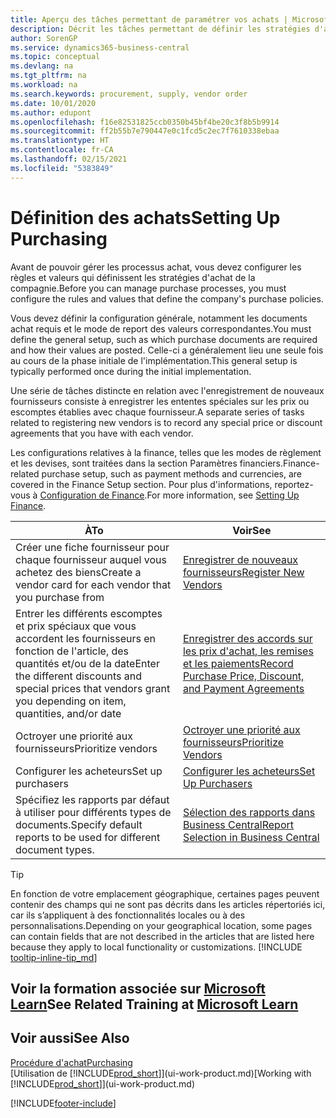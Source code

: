 ```yaml
---
title: Aperçu des tâches permettant de paramétrer vos achats | Microsoft Docs
description: Décrit les tâches permettant de définir les stratégies d'approvisionnement de votre compagnie et de déterminer vos processus d'achat.
author: SorenGP
ms.service: dynamics365-business-central
ms.topic: conceptual
ms.devlang: na
ms.tgt_pltfrm: na
ms.workload: na
ms.search.keywords: procurement, supply, vendor order
ms.date: 10/01/2020
ms.author: edupont
ms.openlocfilehash: f16e82531825ccb0350b45bf4be20c3f8b5b9914
ms.sourcegitcommit: ff2b55b7e790447e0c1fcd5c2ec7f7610338ebaa
ms.translationtype: HT
ms.contentlocale: fr-CA
ms.lasthandoff: 02/15/2021
ms.locfileid: "5383849"
---
```

# <a name="setting-up-purchasing"></a><span data-ttu-id="5b8a4-103">Définition des achats</span><span class="sxs-lookup"><span data-stu-id="5b8a4-103">Setting Up Purchasing</span></span>
<span data-ttu-id="5b8a4-104">Avant de pouvoir gérer les processus achat, vous devez configurer les règles et valeurs qui définissent les stratégies d'achat de la compagnie.</span><span class="sxs-lookup"><span data-stu-id="5b8a4-104">Before you can manage purchase processes, you must configure the rules and values that define the company's purchase policies.</span></span>

<span data-ttu-id="5b8a4-105">Vous devez définir la configuration générale, notamment les documents achat requis et le mode de report des valeurs correspondantes.</span><span class="sxs-lookup"><span data-stu-id="5b8a4-105">You must define the general setup, such as which purchase documents are required and how their values are posted.</span></span> <span data-ttu-id="5b8a4-106">Celle-ci a généralement lieu une seule fois au cours de la phase initiale de l'implémentation.</span><span class="sxs-lookup"><span data-stu-id="5b8a4-106">This general setup is typically performed once during the initial implementation.</span></span>

<span data-ttu-id="5b8a4-107">Une série de tâches distincte en relation avec l'enregistrement de nouveaux fournisseurs consiste à enregistrer les ententes spéciales sur les prix ou escomptes établies avec chaque fournisseur.</span><span class="sxs-lookup"><span data-stu-id="5b8a4-107">A separate series of tasks related to registering new vendors is to record any special price or discount agreements that you have with each vendor.</span></span>

<span data-ttu-id="5b8a4-108">Les configurations relatives à la finance, telles que les modes de règlement et les devises, sont traitées dans la section Paramètres financiers.</span><span class="sxs-lookup"><span data-stu-id="5b8a4-108">Finance-related purchase setup, such as payment methods and currencies, are covered in the Finance Setup section.</span></span> <span data-ttu-id="5b8a4-109">Pour plus d'informations, reportez-vous à [Configuration de Finance](finance-setup-finance.md).</span><span class="sxs-lookup"><span data-stu-id="5b8a4-109">For more information, see [Setting Up Finance](finance-setup-finance.md).</span></span>

| <span data-ttu-id="5b8a4-110">À</span><span class="sxs-lookup"><span data-stu-id="5b8a4-110">To</span></span> | <span data-ttu-id="5b8a4-111">Voir</span><span class="sxs-lookup"><span data-stu-id="5b8a4-111">See</span></span> |
| --- | --- |
| <span data-ttu-id="5b8a4-112">Créer une fiche fournisseur pour chaque fournisseur auquel vous achetez des biens</span><span class="sxs-lookup"><span data-stu-id="5b8a4-112">Create a vendor card for each vendor that you purchase from</span></span>|[<span data-ttu-id="5b8a4-113">Enregistrer de nouveaux fournisseurs</span><span class="sxs-lookup"><span data-stu-id="5b8a4-113">Register New Vendors</span></span>](purchasing-how-register-new-vendors.md) |
| <span data-ttu-id="5b8a4-114">Entrer les différents escomptes et prix spéciaux que vous accordent les fournisseurs en fonction de l'article, des quantités et/ou de la date</span><span class="sxs-lookup"><span data-stu-id="5b8a4-114">Enter the different discounts and special prices that vendors grant you depending on item, quantities, and/or date</span></span> |[<span data-ttu-id="5b8a4-115">Enregistrer des accords sur les prix d'achat, les remises et les paiements</span><span class="sxs-lookup"><span data-stu-id="5b8a4-115">Record Purchase Price, Discount, and Payment Agreements</span></span>](purchasing-how-record-purchase-price-discount-payment-agreements.md) |
| <span data-ttu-id="5b8a4-116">Octroyer une priorité aux fournisseurs</span><span class="sxs-lookup"><span data-stu-id="5b8a4-116">Prioritize vendors</span></span> |[<span data-ttu-id="5b8a4-117">Octroyer une priorité aux fournisseurs</span><span class="sxs-lookup"><span data-stu-id="5b8a4-117">Prioritize Vendors</span></span>](purchasing-how-prioritize-vendors.md) |
| <span data-ttu-id="5b8a4-118">Configurer les acheteurs</span><span class="sxs-lookup"><span data-stu-id="5b8a4-118">Set up purchasers</span></span> |[<span data-ttu-id="5b8a4-119">Configurer les acheteurs</span><span class="sxs-lookup"><span data-stu-id="5b8a4-119">Set Up Purchasers</span></span>](purchasing-how-setup-purchasers.md) |
|<span data-ttu-id="5b8a4-120">Spécifiez les rapports par défaut à utiliser pour différents types de documents.</span><span class="sxs-lookup"><span data-stu-id="5b8a4-120">Specify default reports to be used for different document types.</span></span>|[<span data-ttu-id="5b8a4-121">Sélection des rapports dans Business Central</span><span class="sxs-lookup"><span data-stu-id="5b8a4-121">Report Selection in Business Central</span></span>](across-report-selections.md)|

> [!TIP]
> <span data-ttu-id="5b8a4-122">En fonction de votre emplacement géographique, certaines pages peuvent contenir des champs qui ne sont pas décrits dans les articles répertoriés ici, car ils s’appliquent à des fonctionnalités locales ou à des personnalisations.</span><span class="sxs-lookup"><span data-stu-id="5b8a4-122">Depending on your geographical location, some pages can contain fields that are not described in the articles that are listed here because they apply to local functionality or customizations.</span></span> [!INCLUDE [tooltip-inline-tip_md](includes/tooltip-inline-tip_md.md)]

## <a name="see-related-training-at-microsoft-learn"></a><span data-ttu-id="5b8a4-123">Voir la formation associée sur [Microsoft Learn](/learn/paths/trade-get-started-dynamics-365-business-central/)</span><span class="sxs-lookup"><span data-stu-id="5b8a4-123">See Related Training at [Microsoft Learn](/learn/paths/trade-get-started-dynamics-365-business-central/)</span></span>

## <a name="see-also"></a><span data-ttu-id="5b8a4-124">Voir aussi</span><span class="sxs-lookup"><span data-stu-id="5b8a4-124">See Also</span></span>

[<span data-ttu-id="5b8a4-125">Procédure d'achat</span><span class="sxs-lookup"><span data-stu-id="5b8a4-125">Purchasing</span></span>](purchasing-manage-purchasing.md)  
<span data-ttu-id="5b8a4-126">[Utilisation de [!INCLUDE[prod_short](includes/prod_short.md)]](ui-work-product.md)</span><span class="sxs-lookup"><span data-stu-id="5b8a4-126">[Working with [!INCLUDE[prod_short](includes/prod_short.md)]](ui-work-product.md)</span></span>


[!INCLUDE[footer-include](includes/footer-banner.md)]